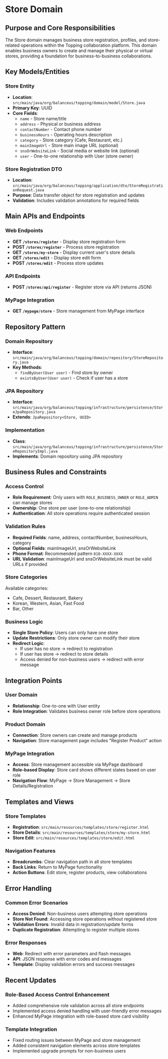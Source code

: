# Store Domain

## Purpose and Core Responsibilities

The Store domain manages business store registration, profiles, and store-related operations within the Topping collaboration platform. This domain enables business owners to create and manage their physical or virtual stores, providing a foundation for business-to-business collaborations.

## Key Models/Entities

### Store Entity
- **Location**: `src/main/java/org/balanceus/topping/domain/model/Store.java`
- **Primary Key**: UUID
- **Core Fields**:
  - `name` - Store name/title
  - `address` - Physical or business address
  - `contactNumber` - Contact phone number
  - `businessHours` - Operating hours description
  - `category` - Store category (Cafe, Restaurant, etc.)
  - `mainImageUrl` - Store main image URL (optional)
  - `snsOrWebsiteLink` - Social media or website link (optional)
  - `user` - One-to-one relationship with User (store owner)

### Store Registration DTO
- **Location**: `src/main/java/org/balanceus/topping/application/dto/StoreRegistrationRequest.java`
- **Purpose**: Data transfer object for store registration and updates
- **Validation**: Includes validation annotations for required fields

## Main APIs and Endpoints

### Web Endpoints
- **GET `/stores/register`** - Display store registration form
- **POST `/stores/register`** - Process store registration
- **GET `/stores/my-store`** - Display current user's store details
- **GET `/stores/edit`** - Display store edit form
- **POST `/stores/edit`** - Process store updates

### API Endpoints
- **POST `/stores/api/register`** - Register store via API (returns JSON)

### MyPage Integration
- **GET `/mypage/store`** - Store management from MyPage interface

## Repository Pattern

### Domain Repository
- **Interface**: `src/main/java/org/balanceus/topping/domain/repository/StoreRepository.java`
- **Key Methods**:
  - `findByUser(User user)` - Find store by owner
  - `existsByUser(User user)` - Check if user has a store

### JPA Repository
- **Interface**: `src/main/java/org/balanceus/topping/infrastructure/persistence/StoreJpaRepository.java`
- **Extends**: `JpaRepository<Store, UUID>`

### Implementation
- **Class**: `src/main/java/org/balanceus/topping/infrastructure/persistence/StoreRepositoryImpl.java`
- **Implements**: Domain repository using JPA repository

## Business Rules and Constraints

### Access Control
- **Role Requirement**: Only users with `ROLE_BUSINESS_OWNER` or `ROLE_ADMIN` can manage stores
- **Ownership**: One store per user (one-to-one relationship)
- **Authentication**: All store operations require authenticated session

### Validation Rules
- **Required Fields**: name, address, contactNumber, businessHours, category
- **Optional Fields**: mainImageUrl, snsOrWebsiteLink
- **Phone Format**: Recommended pattern `010-XXXX-XXXX`
- **URL Validation**: mainImageUrl and snsOrWebsiteLink must be valid URLs if provided

### Store Categories
Available categories:
- Cafe, Dessert, Restaurant, Bakery
- Korean, Western, Asian, Fast Food
- Bar, Other

### Business Logic
- **Single Store Policy**: Users can only have one store
- **Update Restrictions**: Only store owner can modify their store
- **Redirect Logic**: 
  - If user has no store → redirect to registration
  - If user has store → redirect to store details
  - Access denied for non-business users → redirect with error message

## Integration Points

### User Domain
- **Relationship**: One-to-one with User entity
- **Role Integration**: Validates business owner role before store operations

### Product Domain
- **Connection**: Store owners can create and manage products
- **Navigation**: Store management page includes "Register Product" action

### MyPage Integration
- **Access**: Store management accessible via MyPage dashboard
- **Role-based Display**: Store card shows different states based on user role
- **Navigation Flow**: MyPage → Store Management → Store Details/Registration

## Templates and Views

### Store Templates
- **Registration**: `src/main/resources/templates/store/register.html`
- **Store Details**: `src/main/resources/templates/store/my-store.html`
- **Store Edit**: `src/main/resources/templates/store/edit.html`

### Navigation Features
- **Breadcrumbs**: Clear navigation path in all store templates
- **Back Links**: Return to MyPage functionality
- **Action Buttons**: Edit store, register products, view collaborations

## Error Handling

### Common Error Scenarios
- **Access Denied**: Non-business users attempting store operations
- **Store Not Found**: Accessing store operations without registered store
- **Validation Errors**: Invalid data in registration/update forms
- **Duplicate Registration**: Attempting to register multiple stores

### Error Responses
- **Web**: Redirect with error parameters and flash messages
- **API**: JSON response with error codes and messages
- **Template**: Display validation errors and success messages

## Recent Updates

### Role-Based Access Control Enhancement
- Added comprehensive role validation across all store endpoints
- Implemented access denied handling with user-friendly error messages
- Enhanced MyPage integration with role-based store card visibility

### Template Integration
- Fixed routing issues between MyPage and store management
- Added consistent navigation elements across store templates
- Implemented upgrade prompts for non-business users